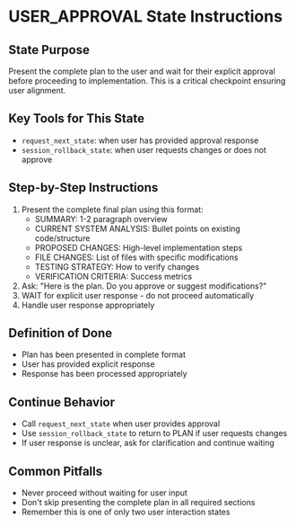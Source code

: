 # USER_APPROVAL State Instructions

## State Purpose
Present the complete plan to the user and wait for their explicit approval before proceeding to implementation. This is a critical checkpoint ensuring user alignment.

## Key Tools for This State
- `request_next_state`: when user has provided approval response
- `session_rollback_state`: when user requests changes or does not approve

## Step-by-Step Instructions
1. Present the complete final plan using this format:
   - SUMMARY: 1-2 paragraph overview
   - CURRENT SYSTEM ANALYSIS: Bullet points on existing code/structure  
   - PROPOSED CHANGES: High-level implementation steps
   - FILE CHANGES: List of files with specific modifications
   - TESTING STRATEGY: How to verify changes
   - VERIFICATION CRITERIA: Success metrics
2. Ask: "Here is the plan. Do you approve or suggest modifications?"
3. WAIT for explicit user response - do not proceed automatically
4. Handle user response appropriately

## Definition of Done
- Plan has been presented in complete format
- User has provided explicit response
- Response has been processed appropriately

## Continue Behavior
- Call `request_next_state` when user provides approval
- Use `session_rollback_state` to return to PLAN if user requests changes
- If user response is unclear, ask for clarification and continue waiting

## Common Pitfalls
- Never proceed without waiting for user input
- Don't skip presenting the complete plan in all required sections
- Remember this is one of only two user interaction states
